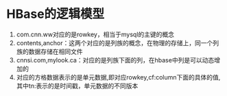 # HBase的逻辑模型

  1. com.cnn.ww对应的是rowkey，相当于mysql的主键的概念
  2. contents,anchor：这两个对应的是列族的概念，在物理的存储上，同一个列族的数据存储在相同文件
  3. cnnsi.com,mylook.ca：对应的是列族下面的列，在hbase中列是可以动态增加的
  4. 对应的方格数据表示的是单元数据,即对应rowkey,cf:column下面的具体的值,其中tn:表示的是时间戳，单元数据的不同版本
